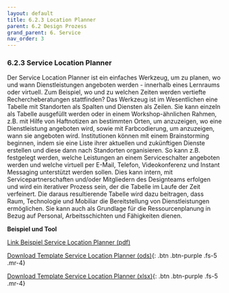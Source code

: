 ```yaml
---
layout: default
title: 6.2.3 Location Planner
parent: 6.2 Design Prozess
grand_parent: 6. Service
nav_order: 3
---
```


### 6.2.3 Service Location Planner

Der Service Location Planner ist ein einfaches Werkzeug, um zu planen,
wo und wann Dienstleistungen angeboten werden - innerhalb eines
Lernraums oder virtuell. Zum Beispiel, wo und zu welchen Zeiten werden
vertiefte Rechercheberatungen stattfinden? Das Werkzeug ist im
Wesentlichen eine Tabelle mit Standorten als Spalten und Diensten als
Zeilen. Sie kann einzeln als Tabelle ausgefüllt werden oder in einem
Workshop-ähnlichen Rahmen, z.B. mit Hilfe von Haftnotizen an bestimmten
Orten, um anzuzeigen, wo eine Dienstleistung angeboten wird, sowie mit
Farbcodierung, um anzuzeigen, wann sie angeboten wird. Institutionen
können mit einem Brainstorming beginnen, indem sie eine Liste ihrer
aktuellen und zukünftigen Dienste erstellen und diese dann nach
Standorten organisieren. So kann z.B. festgelegt werden, welche
Leistungen an einem Serviceschalter angeboten werden und welche virtuell
per E-Mail, Telefon, Videokonferenz und Instant Messaging unterstützt werden sollen.
Dies kann intern, mit Servicepartnerschaften und/oder Mitgliedern des
Designteams erfolgen und wird ein iterativer Prozess sein, der die
Tabelle im Laufe der Zeit verfeinert. Die daraus resultierende Tabelle
wird dazu beitragen, dass Raum, Technologie und Mobiliar die Bereitstellung
von Dienstleistungen ermöglichen. Sie kann auch als Grundlage für die Ressourcenplanung
in Bezug auf Personal, Arbeitsschichten und Fähigkeiten dienen.

**Beispiel und Tool**

[Link Beispiel Service Location Planner (pdf)](https://learningspacetoolkit.org/wp-content/uploads/Service-Location-Planner-Example1.pdf)

[Download Template Service Location Planner (ods)](../../00_Tools/06_02_03_DE_Service_Location_Planner.ods){: .btn .btn-purple .fs-5 .mr-4}

[Download Template Service Location Planner (xlsx)](../../00_Tools/06_02_03_DE_Service_Location_Planner.xlsx){: .btn .btn-purple .fs-5 .mr-4}
